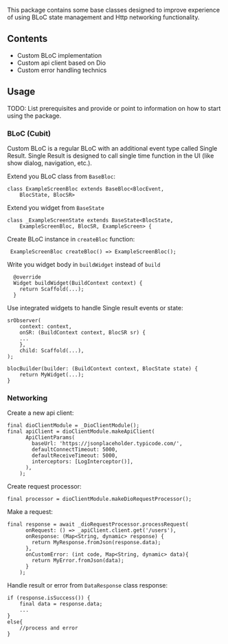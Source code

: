 This package contains some base classes designed to improve experience of using BLoC state management and Http networking functionality.

## Contents

* Custom BLoC implementation
* Custom api client based on Dio
* Custom error handling technics

## Usage

TODO: List prerequisites and provide or point to information on how to
start using the package.

### BLoC (Cubit)

Custom BLoC is a regular BLoC with an additional event type called Single Result. Single Result is designed to call single time function in the UI (like show dialog, navigation, etc.).

Extend you BLoC class from `BaseBloc`:

```
class ExampleScreenBloc extends BaseBloc<BlocEvent,
    BlocState, BlocSR>
```

Extend you widget from `BaseState`

```
class _ExampleScreenState extends BaseState<BlocState,
    ExampleScreenBloc, BlocSR, ExampleScreen> {
```

Create BLoC instance in `createBloc` function: 

```
 ExampleScreenBloc createBloc() => ExampleScreenBloc();
```

Write you widget body in `buildWidget` instead of `build`

```
  @override
  Widget buildWidget(BuildContext context) {
  	return Scaffold(...);
  }
```

Use integrated widgets to handle Single result events or state:

```
srObserver(
	context: context,
    onSR: (BuildContext context, BlocSR sr) {
    ...
    },
    child: Scaffold(...),
);
```

```
blocBuilder(builder: (BuildContext context, BlocState state) {
	return MyWidget(...);
}
```

### Networking


Create a new api client: 

```
final dioClientModule = _DioClientModule();
final apiClient = dioClientModule.makeApiClient(
      ApiClientParams(
        baseUrl: 'https://jsonplaceholder.typicode.com/',
        defaultConnectTimeout: 5000,
        defaultReceiveTimeout: 5000,
        interceptors: [LogInterceptor()],
      ),
    );
```

Create request processor:

```
final processor = dioClientModule.makeDioRequestProcessor();
```

Make a request:

```
final response = await _dioRequestProcessor.processRequest(
      onRequest: () => _apiClient.client.get('/users'),
      onResponse: (Map<String, dynamic> response) {
        return MyResponse.fromJson(response.data);
      },
      onCustomError: (int code, Map<String, dynamic> data){
        return MyError.fromJson(data);
      }
    );
```

Handle result or error from `DataResponse` class response:

```
if (response.isSuccess()) {
	final data = response.data;
	...
}
else{
	//process and error
}
``` 


